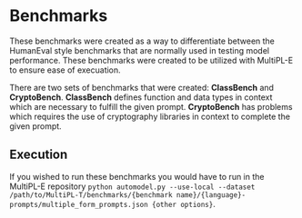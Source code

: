 # Benchmarks
These benchmarks were created as a way to differentiate between the HumanEval style benchmarks that are normally used in testing model performance. These benchmarks were created to be utilized with MultiPL-E to ensure ease of execuation.

There are two sets of benchmarks that were created: **ClassBench** and **CryptoBench**. **ClassBench** defines function and data types in context which are necessary to fulfill the given prompt. **CryptoBench** has problems which requires the use of cryptography libraries in context to complete the given prompt.

## Execution
If you wished to run these benchmarks you would have to run in the MultiPL-E repository `python automodel.py --use-local --dataset /path/to/MultiPL-T/benchmarks/{benchmark name}/{language}-prompts/multiple_form_prompts.json {other options}`.


